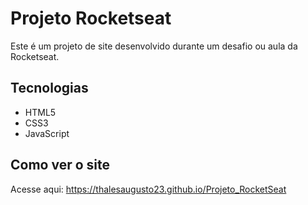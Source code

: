 # Projeto Rocketseat

Este é um projeto de site desenvolvido durante um desafio ou aula da Rocketseat.

## Tecnologias

- HTML5
- CSS3
- JavaScript

## Como ver o site

Acesse aqui: https://thalesaugusto23.github.io/Projeto_RocketSeat

